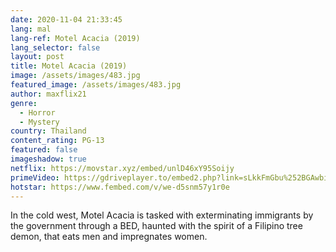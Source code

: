 ```yaml
---
date: 2020-11-04 21:33:45
lang: mal
lang-ref: Motel Acacia (2019)
lang_selector: false
layout: post
title: Motel Acacia (2019)
image: /assets/images/483.jpg
featured_image: /assets/images/483.jpg
author: maxflix21
genre:
  - Horror
  - Mystery
country: Thailand
content_rating: PG-13
featured: false
imageshadow: true
netflix: https://movstar.xyz/embed/unlD46xY95Soijy
primeVideo: https://gdriveplayer.to/embed2.php?link=sLkkFmGbu%252BGAwbijLAqTtAF5rYve6FMOdH%252FiSuidSh%252BNqeimIuBU9GkgCFPQU%252FXWQHXfBhOCfeQpdlukDVzkClrGVwKDTIPp7Dk2eluMgGHT5sE6H4Ddb8wyhGumzwAgZA44sslL1Ui1UhIiPmzs36JVlG0fVLZze%252BdGlVfVrYbyQFiUbQaEe%252FU8ZTIbYDVfA%253D
hotstar: https://www.fembed.com/v/we-d5snm57y1r0e
---
```

In the cold west, Motel Acacia is tasked with exterminating immigrants by the government through a BED, haunted with the spirit of a Filipino tree demon, that eats men and impregnates women.